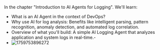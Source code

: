 In the chapter "Introduction to AI Agents for Logging". We'll learn:
- What is an AI Agent in the context of DevOps?
- Why use AI for log analysis: Benefits like intelligent parsing, pattern recognition, anomaly detection, and automated log correlation.
- Overview of what you'll build: A simple AI Logging Agent that analyzes application and system logs in real-time.-
- ![1759753896272](https://github.com/user-attachments/assets/6bc6eef5-eba2-4c37-ae53-c761a0af9a43)

